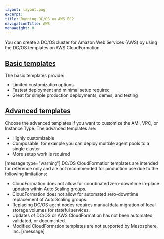 ```yaml
---
layout: layout.pug
excerpt:
title: Running DC/OS on AWS EC2
navigationTitle: AWS
menuWeight: 0
---
```


You can create a DC/OS cluster for Amazon Web Services (AWS) by using the DC/OS templates on AWS CloudFormation.

## [Basic templates](/1.8/administration/installing/oss/cloud/aws/basic/)
The basic templates provide:

* Limited customization options
* Fastest deployment and minimal setup required
* Great for simple production deployments, demos, and testing

## [Advanced templates](/1.8/administration/installing/oss/cloud/aws/advanced/)
Choose the advanced templates if you want to customize the AMI, VPC, or Instance Type. The advanced templates are:

* Highly customizable
* Composable, for example you can deploy multiple agent pools to a single cluster
* More setup work is required

[message type="warning"] DC/OS CloudFormation templates are intended for reference only and are not recommended for production use due to the following limitations:

- CloudFormation does not allow for coordinated zero-downtime in-place updates within Auto Scaling groups.
- CloudFormation does not allow for automated zero-downtime replacement of Auto Scaling groups.
- Replacing DC/OS agent nodes requires manual data migration of local storage volumes for stateful services.
- Updates of DC/OS on AWS CloudFormation has not been automated, validated, or documented.
- Modified CloudFormation templates are not supported by Mesosphere, Inc.
[/message]
